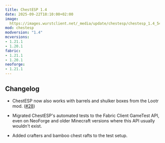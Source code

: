 ```yaml
---
title: ChestESP 1.4
date: 2025-09-22T18:10:00+02:00
image: 
  https://images.wurstclient.net/_media/update/chestesp/chestesp_1.4_540p.webp
mod: chestesp
modversion: "1.4"
mcversions:
- 1.21.1
- 1.20.1
fabric:
- 1.21.1
- 1.20.1
neoforge:
- 1.21.1
---
```

## Changelog

- ChestESP now also works with barrels and shulker boxes from the Lootr mod. ([#28](https://github.com/Wurst-Imperium/ChestESP/issues/28))

- Migrated ChestESP's automated tests to the Fabric Client GameTest API, even on NeoForge and older Minecraft versions where this API usually wouldn't exist.

- Added crafters and bamboo chest rafts to the test setup.
